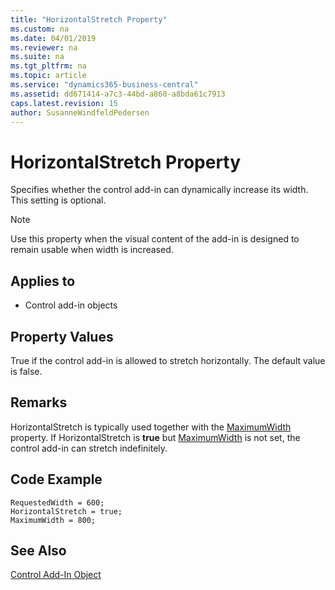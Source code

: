 ```yaml
---
title: "HorizontalStretch Property"
ms.custom: na
ms.date: 04/01/2019
ms.reviewer: na
ms.suite: na
ms.tgt_pltfrm: na
ms.topic: article
ms.service: "dynamics365-business-central"
ms.assetid: dd671414-a7c3-44bd-a860-a8bda61c7913
caps.latest.revision: 15
author: SusanneWindfeldPedersen
---
```


 

# HorizontalStretch Property

Specifies whether the control add-in can dynamically increase its width. This setting is optional.

> [!NOTE]
> Use this property when the visual content of the add-in is designed to remain usable when width is increased. 

## Applies to 
- Control add-in objects

## Property Values
True if the control add-in is allowed to stretch horizontally. The default value is false.

## Remarks
HorizontalStretch is typically used together with the [MaximumWidth](devenv-maximumwidth-property.md) property. If HorizontalStretch is **true** but [MaximumWidth](devenv-maximumwidth-property.md) is not set, the control add-in can stretch indefinitely.

## Code Example
```
RequestedWidth = 600;
HorizontalStretch = true;
MaximumWidth = 800;

```
## See Also  
[Control Add-In Object](../devenv-control-addin-object.md)   
 